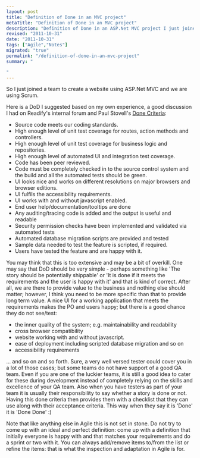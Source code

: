 ```yaml
--- 
layout: post
title: "Definition of Done in an MVC project"
metaTitle: "Definition of Done in an MVC project"
description: "Definition of Done in an ASP.Net MVC project I just joined "
revised: "2011-10-31"
date: "2011-10-31"
tags: ["Agile","Notes"]
migrated: "true"
permalink: "/definition-of-done-in-an-mvc-project"
summary: "

"
---
```

So I just joined a team to create a website using ASP.Net MVC and we are using Scrum. 

Here is a DoD I suggested based on my own experience, a good discussion I had on Readify's internal forum and Paul Stovell's [Done Criteria][1]:

 - Source code meets our coding standards.
 - High enough level of unit test coverage for routes, action methods and controllers.
 - High enough level of unit test coverage for business logic and repositories.
 - High enough level of automated UI and integration test coverage.
 - Code has been peer reviewed.
 - Code must be completely checked in to the source control system and the build and all the automated tests should be green.
 - UI looks nice and works on different resolutions on major browsers and browser editions.
 - UI fulfils the accessibility requirements.
 - UI works with and without javascript enabled.
 - End user help/documentation/tooltips are done
 - Any auditing/tracing code is added and the output is useful and readable
 - Security permission checks have been implemented and validated via automated tests
 - Automated database migration scripts are provided and tested
 - Sample data needed to test the feature is scripted, if required.
 - Users have tested the feature and are happy with it.

You may think that this is too extensive and may be a bit of overkill. One may say that DoD should be very simple - perhaps something like 'The story should be potentially shippable' or 'It is done if it meets the requirements and the user is happy with it' and that is kind of correct. After all, we are there to provide value to the business and nothing else should matter; however, I think you need to be more specific than that to provide long term value. A nice UI for a working application that meets the requirements makes the PO and users happy; but there is a good chance they do not see/test: 

 - the inner quality of the system; e.g. maintainability and readability
 - cross browser compatibility
 - website working with and without javascript.
 - ease of deployment including scripted database migration and so on
 - accessibility requirements 

... and so on and so forth. Sure, a very well versed tester could cover you in a lot of those cases; but some teams do not have support of a good QA team. Even if you are one of the luckier teams, it is still a good idea to cater for these during development instead of completely relying on the skills and excellence of your QA team. Also when you have testers as part of your team it is usually their responsibility to say whether a story is done or not. Having this done criteria then provides them with a checklist that they can use along with their acceptance criteria.  This way when they say it is 'Done' it is 'Done Done' :) 

Note that like anything else in Agile this is not set in stone. Do not try to come up with an ideal and perfect definition: come up with a definition that initially everyone is happy with and that matches your requirements and do a sprint or two with it. You can always add/remove items to/from the list or refine the items: that is what the inspection and adaptation in Agile is for.


  [1]: http://www.paulstovell.com/done-criteria